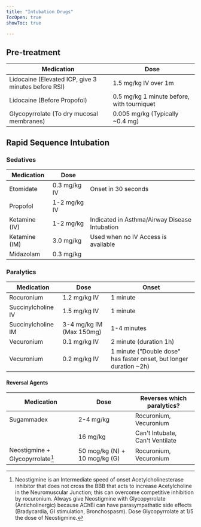 ```yaml
---
title: "Intubation Drugs"
TocOpen: true
showToc: true

---
```


## Pre-treatment

| Medication | Dose |
|------------|-------------|
| Lidocaine  (Elevated ICP, give 3 minutes before RSI) | 1.5 mg/kg IV over 1m      |
| Lidocaine (Before Propofol) | 0.5 mg/kg 1 minute before, with tourniquet |
| Glycopyrrolate (To dry mucosal membranes) | 0.005 mg/kg  (Typically ~0.4 mg) |

## Rapid Sequence Intubation

### Sedatives

| Medication | Dose                              |                     |
|------------|-----------------------------------|---------------------|
| Etomidate  | 0.3 mg/kg IV | Onset in 30 seconds |
| Propofol   | 1-2 mg/kg IV                 |                     |
| Ketamine (IV) | 1-2 mg/kg | Indicated in Asthma/Airway Disease Intubation |
| Ketamine (IM) | 3.0 mg/kg | Used when no IV Access is available |
| Midazolam | 0.3 mg/kg | |

### Paralytics

| Medication         	| Dose                     	| Onset              	|
|--------------------	|--------------------------	|-------------------	|
| Rocuronium         	| 1.2 mg/kg IV      	| 1 minute    	|
| Succinylcholine IV 	| 1.5 mg/kg IV        	| 1 minute    	|
| Succinylcholine IM 	| 3-4 mg/kg IM (Max 150mg) 	| 1-4 minutes 	|
| Vecuronium         	| 0.1 mg/kg IV        	| 2 minute (duration 1h)|
| Vecuronium         	| 0.2 mg/kg IV        	| 1 minute ("Double dose" has faster onset, but longer duration ~2h)|


#### Reversal Agents

| Medication | Dose | Reverses which paralytics? | 
| --- | --- | --- |
| Sugammadex | 2-4 mg/kg | Rocuronium, Vecuronium |
| | 16 mg/kg|Can't Intubate, Can't Ventilate |
| Neostigmine + Glycopyrrolate[^1] | 50 mcg/kg (N) + 10 mcg/kg (G) | Rocuronium, Vecuronium |


[^1]: Neostigmine is an Intermediate speed of onset Acetylcholinesterase inhibitor that does not cross the BBB that acts to increase Acetylcholine in the Neuromuscular Junction; this can overcome competitive inhibition by rocuronium. Always give Neostigmine with Glycopyrrolate (Anticholinergic) because AChEi can have parasympathatic side effects (Bradycardia, GI stimulation, Bronchospasm). Dose Glycopyrrolate at 1/5 the dose of Neostigmine. 
